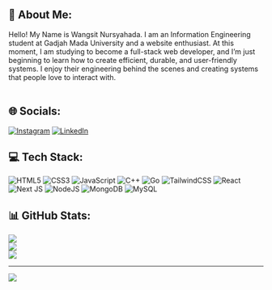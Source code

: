 ## 💫 About Me:
Hello! My Name is Wangsit Nursyahada. I am an Information Engineering student at Gadjah Mada University and a website enthusiast. At this moment, I am studying to become a full-stack web developer, and I’m just beginning to learn how to create efficient, durable, and user-friendly systems. I enjoy their engineering behind the scenes and creating systems that people love to interact with.<br><br>


## 🌐 Socials:
[![Instagram](https://img.shields.io/badge/Instagram-%23E4405F.svg?logo=Instagram&logoColor=white)](https://instagram.com/wngst.nr) [![LinkedIn](https://img.shields.io/badge/LinkedIn-%230077B5.svg?logo=linkedin&logoColor=white)](https://linkedin.com/in/wangsitnursyahada) 

## 💻 Tech Stack:
![HTML5](https://img.shields.io/badge/html5-%23E34F26.svg?style=for-the-badge&logo=html5&logoColor=white) ![CSS3](https://img.shields.io/badge/css3-%231572B6.svg?style=for-the-badge&logo=css3&logoColor=white) ![JavaScript](https://img.shields.io/badge/javascript-%23323330.svg?style=for-the-badge&logo=javascript&logoColor=%23F7DF1E) ![C++](https://img.shields.io/badge/c++-%2300599C.svg?style=for-the-badge&logo=c%2B%2B&logoColor=white) ![Go](https://img.shields.io/badge/go-%2300ADD8.svg?style=for-the-badge&logo=go&logoColor=white) ![TailwindCSS](https://img.shields.io/badge/tailwindcss-%2338B2AC.svg?style=for-the-badge&logo=tailwind-css&logoColor=white) ![React](https://img.shields.io/badge/react-%2320232a.svg?style=for-the-badge&logo=react&logoColor=%2361DAFB) ![Next JS](https://img.shields.io/badge/Next-black?style=for-the-badge&logo=next.js&logoColor=white) ![NodeJS](https://img.shields.io/badge/node.js-6DA55F?style=for-the-badge&logo=node.js&logoColor=white) ![MongoDB](https://img.shields.io/badge/MongoDB-%234ea94b.svg?style=for-the-badge&logo=mongodb&logoColor=white) ![MySQL](https://img.shields.io/badge/mysql-4479A1.svg?style=for-the-badge&logo=mysql&logoColor=white)
## 📊 GitHub Stats:
![](https://github-readme-stats.vercel.app/api?username=wngstnr-code&theme=neon&hide_border=false&include_all_commits=true&count_private=false)<br/>
![](https://nirzak-streak-stats.vercel.app/?user=wngstnr-code&theme=neon&hide_border=false)<br/>
![](https://github-readme-stats.vercel.app/api/top-langs/?username=wngstnr-code&theme=neon&hide_border=false&include_all_commits=true&count_private=false&layout=compact)

---
[![](https://visitcount.itsvg.in/api?id=wngstnr-code&icon=0&color=0)](https://visitcount.itsvg.in)

<!-- Proudly created with GPRM ( https://gprm.itsvg.in ) -->
